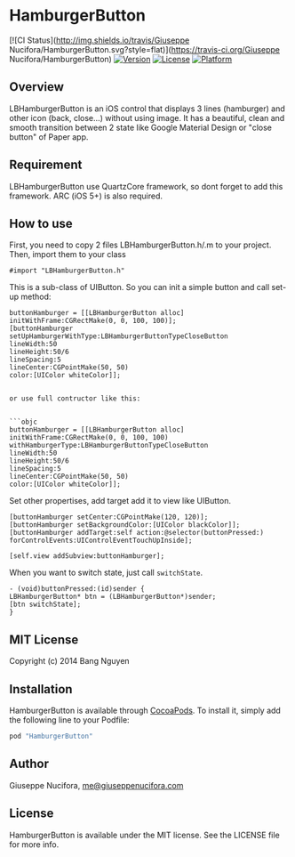 # HamburgerButton

[![CI Status](http://img.shields.io/travis/Giuseppe Nucifora/HamburgerButton.svg?style=flat)](https://travis-ci.org/Giuseppe Nucifora/HamburgerButton)
[![Version](https://img.shields.io/cocoapods/v/HamburgerButton.svg?style=flat)](http://cocoapods.org/pods/HamburgerButton)
[![License](https://img.shields.io/cocoapods/l/HamburgerButton.svg?style=flat)](http://cocoapods.org/pods/HamburgerButton)
[![Platform](https://img.shields.io/cocoapods/p/HamburgerButton.svg?style=flat)](http://cocoapods.org/pods/HamburgerButton)

## Overview ##

LBHamburgerButton is an iOS control that displays 3 lines (hamburger) and other icon (back, close...) without using image. It has a beautiful, clean and smooth transition between 2 state like Google Material Design or "close button" of Paper app.

## Requirement ##

LBHamburgerButton use QuartzCore framework, so dont forget to add this framework. ARC (iOS 5+) is also required.

## How to use ##

First, you need to copy 2 files LBHamburgerButton.h/.m to your project. Then, import them to your class

```objc
#import "LBHamburgerButton.h"
```

This is a sub-class of UIButton. So you can init a simple button and call set-up method:

```objc
buttonHamburger = [[LBHamburgerButton alloc] initWithFrame:CGRectMake(0, 0, 100, 100)];
[buttonHamburger setUpHamburgerWithType:LBHamburgerButtonTypeCloseButton
lineWidth:50
lineHeight:50/6
lineSpacing:5
lineCenter:CGPointMake(50, 50)
color:[UIColor whiteColor]];


or use full contructor like this:


```objc
buttonHamburger = [[LBHamburgerButton alloc] initWithFrame:CGRectMake(0, 0, 100, 100)
withHamburgerType:LBHamburgerButtonTypeCloseButton
lineWidth:50
lineHeight:50/6
lineSpacing:5
lineCenter:CGPointMake(50, 50)
color:[UIColor whiteColor]];
```

Set other propertises, add target add it to view like UIButton.

```objc
[buttonHamburger setCenter:CGPointMake(120, 120)];
[buttonHamburger setBackgroundColor:[UIColor blackColor]];
[buttonHamburger addTarget:self action:@selector(buttonPressed:) forControlEvents:UIControlEventTouchUpInside];

[self.view addSubview:buttonHamburger];
```

When you want to switch state, just call `switchState`.

```objc
- (void)buttonPressed:(id)sender {
LBHamburgerButton* btn = (LBHamburgerButton*)sender;
[btn switchState];
}
```

## MIT License
Copyright (c) 2014 Bang Nguyen

## Installation

HamburgerButton is available through [CocoaPods](http://cocoapods.org). To install
it, simply add the following line to your Podfile:

```ruby
pod "HamburgerButton"
```

## Author

Giuseppe Nucifora, me@giuseppenucifora.com



## License

HamburgerButton is available under the MIT license. See the LICENSE file for more info.
